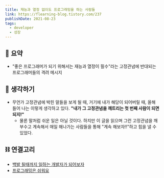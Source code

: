 ```yaml
---
title: 재능과 열정 없이도 프로그래밍을 하는 사람들
link: https://flearning-blog.tistory.com/237
publishDate: 2021-08-23
tags:
  - developer
  - 성장 
---
```

## 📝 요약 
- "좋은 프로그래머가 되기 위해서는 재능과 열정이 필수"라는 고정관념에  반대되는 프로그래머들의 격려 메시지 

## 🤔 생각하기  
- 무언가 고정관념에 박힌 말들을 보게 될 때, 거기에 내가 해당이 되어버릴 때, 올해 들어 나는 이렇게 생각하고 있다. **"내가 그 고정관념을 깨트리는 첫 번째 사람이 되면 되지!"**
  - 물론 말처럼 쉬운 일은 아닐 것이다. 하지만 이 글을 읽으며 그런 고정관념을 깨부수고 계속해서 매일 해나가는 사람들을 통해 "계속 해보자!!"하고 힘을 낼 수 있었다. 


## ⛓️ 연결고리
- [백발 될때까지 일하는 개발자가 되어보자](../Dev/lets-be-a-developer-who-works-until-gray.md)
- [프로그래밍은 쉬워요](../Dev/programming-is-easy.md)